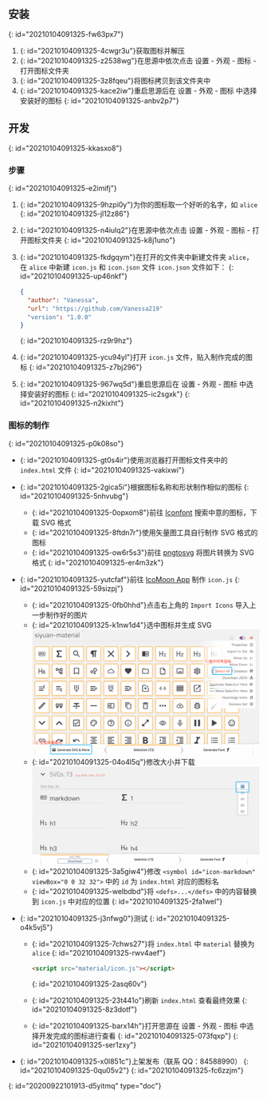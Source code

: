 ## 安装
{: id="20210104091325-fw63px7"}

1. {: id="20210104091325-4cwgr3u"}获取图标并解压
2. {: id="20210104091325-z2538wg"}在思源中依次点击 设置 - 外观 - 图标 - 打开图标文件夹
3. {: id="20210104091325-3z8fqeu"}将图标拷贝到该文件夹中
4. {: id="20210104091325-kace2iw"}重启思源后在 设置 - 外观 - 图标 中选择安装好的图标
{: id="20210104091325-anbv2p7"}

## 开发
{: id="20210104091325-kkasxo8"}

### 步骤
{: id="20210104091325-e2imifj"}

1. {: id="20210104091325-9hzpi0y"}为你的图标取一个好听的名字，如 `alice`
   {: id="20210104091325-jl12z86"}
2. {: id="20210104091325-n4iulq2"}在思源中依次点击 设置 - 外观 - 图标 - 打开图标文件夹
   {: id="20210104091325-k8j1uno"}
3. {: id="20210104091325-fkdgqym"}在打开的文件夹中新建文件夹 `alice`，在 `alice` 中新建 `icon.js` 和 `icon.json` 文件 `icon.json` 文件如下：
   {: id="20210104091325-up46nkf"}

   ```json
   {
     "author": "Vanessa",
     "url": "https://github.com/Vanessa219"
     "version": "1.0.0"
   }
   ```
   {: id="20210104091325-rz9r9hz"}
4. {: id="20210104091325-ycu94yl"}打开 `icon.js` 文件，贴入制作完成的图标
   {: id="20210104091325-z7bj296"}
5. {: id="20210104091325-967wq5d"}重启思源后在 设置 - 外观 - 图标 中选择安装好的图标
   {: id="20210104091325-ic2sgxk"}
{: id="20210104091325-n2kixht"}

### 图标的制作
{: id="20210104091325-p0k08so"}

* {: id="20210104091325-gt0s4ir"}使用浏览器打开图标文件夹中的 `index.html` 文件
  {: id="20210104091325-vakixwi"}
* {: id="20210104091325-2gica5i"}根据图标名称和形状制作相似的图标
  {: id="20210104091325-5nhvubg"}

  * {: id="20210104091325-0opxom8"}前往 [Iconfont](https://www.iconfont.cn) 搜索中意的图标，下载 SVG 格式
  * {: id="20210104091325-8ftdn7r"}使用矢量图工具自行制作 SVG 格式的图标
  * {: id="20210104091325-ow6r5s3"}前往 [pngtosvg](https://www.pngtosvg.com/) 将图片转换为 SVG 格式
  {: id="20210104091325-er4m3zk"}
* {: id="20210104091325-yutcfaf"}前往 [IcoMoon App](https://icomoon.io/app/#/select) 制作 `icon.js`
  {: id="20210104091325-59sizpj"}

  * {: id="20210104091325-0fb0hhd"}点击右上角的 `Import Icons` 导入上一步制作好的图片
  * {: id="20210104091325-k1nw1d4"}选中图标并生成 SVG![image.png](assets/image.png)
  * {: id="20210104091325-04o4l5q"}修改大小并下载![image.png](assets/image-krr52x1.png)
  * {: id="20210104091325-3a5giw4"}修改 `<symbol id="icon-markdown" viewBox="0 0 32 32">` 中的 `id` 为 `index.html` 对应的图标名
  * {: id="20210104091325-welbdbd"}将 `<defs>...</defs>` 中的内容替换到 `icon.js` 中对应的位置
  {: id="20210104091325-2fa1wel"}
* {: id="20210104091325-j3nfwg0"}测试
  {: id="20210104091325-o4k5vj5"}

  * {: id="20210104091325-7chws27"}将 `index.html` 中 `material` 替换为 `alice`
    {: id="20210104091325-rwv4aef"}

    ```html
    <script src="material/icon.js"></script>
    ```
    {: id="20210104091325-2asq60v"}
  * {: id="20210104091325-23t441o"}刷新 `index.html` 查看最终效果
    {: id="20210104091325-8z3dotf"}
  * {: id="20210104091325-barx14h"}打开思源在 设置 - 外观 - 图标 中选择开发完成的图标进行查看
    {: id="20210104091325-073fqxp"}
  {: id="20210104091325-ser1zxy"}
* {: id="20210104091325-x0l851c"}上架发布（联系 QQ：84588990）
  {: id="20210104091325-0qu05v2"}
{: id="20210104091325-fc6zzjm"}


{: id="20200922101913-d5yitmq" type="doc"}
